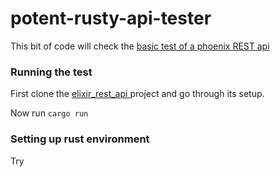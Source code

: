 # potent-rusty-api-tester

This bit of code will check the [basic test of a phoenix REST api](https://github.com/tusqasi/elixir_rest_api) 



### Running the test

First clone the [ elixir_rest_api ](https://github.com/tusqasi/elixir_rest_api) project and go through its setup.

Now run `cargo run`




### Setting up rust environment

Try [](https://rustup.rs)
